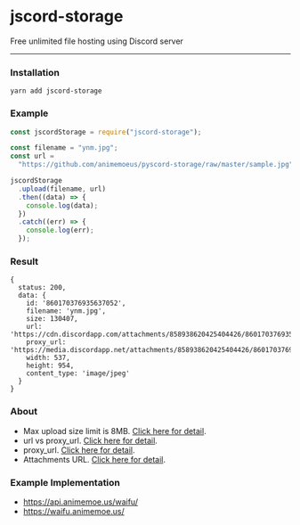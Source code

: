 # jscord-storage
Free unlimited file hosting using Discord server

---

### Installation

```
yarn add jscord-storage
```

### Example

```javascript
const jscordStorage = require("jscord-storage");

const filename = "ynm.jpg";
const url =
  "https://github.com/animemoeus/pyscord-storage/raw/master/sample.jpg";

jscordStorage
  .upload(filename, url)
  .then((data) => {
    console.log(data);
  })
  .catch((err) => {
    console.log(err);
  });
```

### Result

```
{
  status: 200,
  data: {
    id: '860170376935637052',
    filename: 'ynm.jpg',
    size: 130407,
    url: 'https://cdn.discordapp.com/attachments/858938620425404426/860170376935637052/ynm.jpg',
    proxy_url: 'https://media.discordapp.net/attachments/858938620425404426/860170376935637052/ynm.jpg',
    width: 537,
    height: 954,
    content_type: 'image/jpeg'
  }
}
```

### About

- Max upload size limit is 8MB. [Click here for detail](https://support.discord.com/hc/en-us/community/posts/360031101592-Increase-max-file-size-for-free-accounts).
- url vs proxy_url. [Click here for detail](https://www.reddit.com/r/discordapp/comments/e8lgj2/mediadiscordappnet_cdndiscordappcom/).
- proxy_url. [Click here for detail](https://www.reddit.com/r/discordapp/comments/f1ixly/.discord_adding_lower_width_and_height_to_linked/).
- Attachments URL. [Click here for detail](https://support.discord.com/hc/en-us/community/posts/360061593771-Privacy-for-CDN-attachements).

### Example Implementation

- https://api.animemoe.us/waifu/
- https://waifu.animemoe.us/

